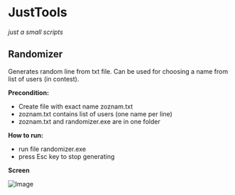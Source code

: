 # JustTools
*just a small scripts*

## Randomizer
Generates random line from txt file. Can be used for choosing a name from list of users (in contest).

**Precondition:**
- Create file with exact name zoznam.txt
- zoznam.txt contains list of users (one name per line)
- zoznam.txt and randomizer.exe are in one folder

**How to run:**
- run file randomizer.exe
- press Esc key to stop generating

**Screen**

![Image](https://raw.githubusercontent.com/dhaliscak/JustTools/master/path/to/randomizer.gif "Gif of running program")
